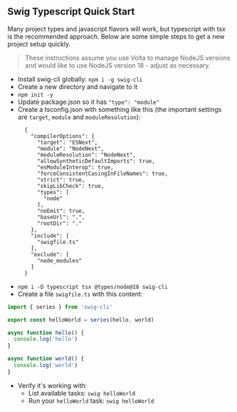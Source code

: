 ## Swig Typescript Quick Start

Many project types and javascript flavors will work, but typescript with tsx is the recommended approach. Below are some simple steps to get a new project setup quickly. 

> These instructions assume you use Volta to manage NodeJS versions and would like to use NodeJS version 18 - adjust as necessary.

- Install swig-cli globally: `npm i -g swig-cli`
- Create a new directory and navigate to it
- `npm init -y`
- Update package.json so it has `"type": "module"`
- Create a tsconfig.json with something like this (the important settings are `target`, `module` and `moduleResolution`):
  ```
    {
      "compilerOptions": {
        "target": "ESNext",
        "module": "NodeNext",
        "moduleResolution": "NodeNext",
        "allowSyntheticDefaultImports": true,
        "esModuleInterop": true,
        "forceConsistentCasingInFileNames": true,
        "strict": true,
        "skipLibCheck": true,
        "types": [
          "node"
        ],
        "noEmit": true,
        "baseUrl": ".",
        "rootDir": "."
      },
      "include": [
        "swigfile.ts"
      ],
      "exclude": [
        "node_modules"
      ]
    }
  ```
- `npm i -D typescript tsx @types/node@18 swig-cli`
- Create a file `swigfile.ts` with this content:
```typescript
import { series } from 'swig-cli'

export const helloWorld = series(hello, world)

async function hello() {
  console.log('hello')
}

async function world() {
  console.log('world')
}
```
- Verify it's working with:
  - List available tasks: `swig helloWorld`
  - Run your `helloWorld` task: `swig helloWorld`
